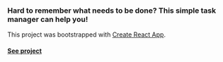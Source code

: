 ### Hard to remember what needs to be done? This simple task manager can help you!

This project was bootstrapped with [Create React App](https://github.com/facebook/create-react-app).

#### [See project](https://rebeca-august.github.io/task-manager/)


